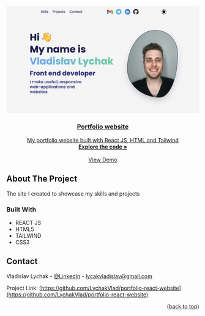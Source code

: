 <a name="readme-top"></a>

<br />
<div align="center">
  <a href="https://github.com/LychakVlad/portfolio-react-website" target='_blank'>
    <img src="./src/assets/portfolio.png" alt="Logo" width='900'>

<h3 align="center">Portfolio website</h3>

  <p align="center">
    My portfolio website built with React JS, HTML and Tailwind
    <br />
    <a href="https://github.com/LychakVlad/portfolio-react-website"><strong>Explore the code »</strong></a>
    <br />
    <br />
    <a href="https://lychakvlad.github.io/portfolio-react-website/">View Demo</a>
  </p>
</div>

<!-- ABOUT THE PROJECT -->

## About The Project

The site I created to showcase my skills and projects

### Built With

- REACT JS
- HTML5
- TAILWIND
- CSS3

## Contact

Vladislav Lychak - [@LinkedIn](https://www.linkedin.com/in/vladislav-lychak/) - lycakvladislav@gmail.com

Project Link: [https://github.com/LychakVlad/portfolio-react-website](https://github.com/LychakVlad/portfolio-react-website)

<p align="right">(<a href="#readme-top">back to top</a>)</p>

<!-- MARKDOWN LINKS & IMAGES -->
<!-- https://www.markdownguide.org/basic-syntax/#reference-style-links -->

[React.js]: https://img.shields.io/badge/React-20232A?style=for-the-badge&logo=react&logoColor=61DAFB
[React-url]: https://reactjs.org/
